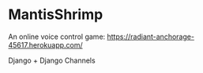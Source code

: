 # MantisShrimp
An online voice control game: https://radiant-anchorage-45617.herokuapp.com/

Django + Django Channels
